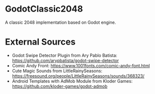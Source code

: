 # GodotClassic2048
A classic 2048 implementation based on Godot engine.

# External Sources
* Godot Swipe Detector Plugin from Ary Pablo Batista: https://github.com/arypbatista/godot-swipe-detector
* Comic Andy Front: https://www.1001fonts.com/comic-andy-font.html
* Cute Magic Sounds from LittleRainySeasons: https://freesound.org/people/LittleRainySeasons/sounds/368323/
* Android Templates with AdMob Module from Kloder Games: https://github.com/kloder-games/godot-admob